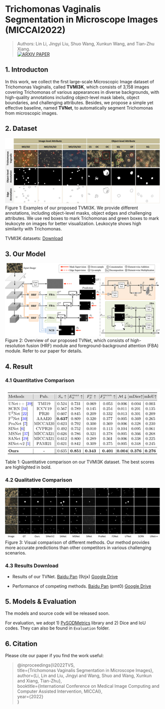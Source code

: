 # Trichomonas Vaginalis Segmentation in Microscope Images (MICCAI2022)
> Authors: Lin Li, Jingyi Liu, Shuo Wang, Xunkun Wang, and Tian-Zhu Xiang.   
> <a href="https://arxiv.org/abs/test" rel="nofollow"><img src="https://camo.githubusercontent.com/4398ed745cccb9198b5590f2d4799518bae17c2dca258419b9413789a2fd01c6/68747470733a2f2f696d672e736869656c64732e696f2f62616467652f41727869762d50617065722d7265643f7374796c653d666c61742d737175617265" alt="ARXIV PAPER" data-canonical-src="https://img.shields.io/badge/Arxiv-Paper-red?style=flat-square" style="max-width: 100%;"></a>


## 1. Introducton

In this work, we collect the first large-scale Microscopic Image dataset of Trichomonas Vaginalis, called **TVMI3K**, which consists of 3,158 images covering Trichomonas of various appearances in diverse backgrounds, with high-quality annotations including object-level mask labels, object boundaries, and challenging attributes. Besides, we propose a simple yet effective baseline, named **TVNet**, to automatically segment Trichomonas from microscopic images. 



## 2. Dataset
![image](https://github.com/CellRecog/cellRecog/blob/main/Images/dataset.jpg)
Figure 1: Examples of our proposed TVMI3K. We provide different annotations, including object-level masks, object edges and challenging attributes. We use red boxes to mark Trichomonas and green boxes to mark leukocyte on images for better visualization. Leukocyte shows high similarity with Trichomonas.

TVMI3K datasets: [Download](https://zenodo.org/record/6545146#.YrcfCexBz7U)



## 3. Our Model

![image](https://github.com/CellRecog/cellRecog/blob/main/Images/tvnet.png) 
Figure 2: Overview of our proposed TVNet, which consists of high-resolution fusion (HRF) module and foreground-background attention (FBA) module. Refer to our paper for details.



## 4. Result

### 4.1 Quantitative Comparison

![image](https://github.com/CellRecog/cellRecog/blob/main/Images/res1.png)    
Table 1: Quantitative comparison on our TVMI3K dataset. The best scores are highlighted in bold.


### 4.2 Qualitative Comparison

![image](https://github.com/CellRecog/cellRecog/blob/main/Images/res.jpg)   
Figure 3: Visual comparison of different methods. Our method provides more accurate predictions than other competitors in various challenging scenarios.


### 4.3 Results Download

* Results of our TVNet. [Baidu Pan](https://pan.baidu.com/s/1oWrH1MpzWCYJcUhxPBSlhQ) (9zjx) [Google Drive](https://drive.google.com/file/d/1ize1Y702v655V2bBHMtiiMS48bl504BJ/view?usp=sharing)

* Performance of competing methods. [Baidu Pan](https://pan.baidu.com/s/166Kag9XHUqFXXzbeuQtv-g) (pmt0) [Google Drive](https://drive.google.com/file/d/1qdBTRtTM10tKDMNwrSizrRF8wM2uyanf/view?usp=sharing)



## 5. Models & Evaluation

The models and source code will be released soon. 

For evaluation, we adopt 1) [PySODMetrics](https://github.com/lartpang/PySODMetrics) library and 2) Dice and IoU codes. They can also be found in ```Evaluation``` folder.






## 6. Citation
Please cite our paper if you find the work useful:
>@inproceedings{li2022TVS,
<br>title={Trichomonas Vaginalis Segmentation in Microscope Images},
<br>author={Li, Lin and Liu, Jingyi and Wang, Shuo and Wang, Xunkun and Xiang, Tian-Zhu},
<br>booktitle={International Conference on Medical Image Computing and Computer Assisted Intervention, MICCAI},
<br>year={2022}
<br>}

